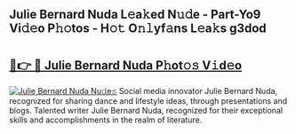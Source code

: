 ## Julie Bernard Nuda L𝚎a𝚔ed N𝚞𝚍e - Part-Yo9 Vi𝚍𝚎o P𝚑𝚘tos - H𝚘𝚝 O𝚗𝚕yf𝚊ns L𝚎a𝚔s g3dod

# <h2><a href="http://kf2oi0y.oniu.top/?m=Julie+Bernard+Nuda">🔗👉 🔴 Julie Bernard Nuda P𝚑ot𝚘𝚜 V𝚒d𝚎o</a></h2>

[![Julie Bernard Nuda Nu𝚍e𝚜](https://i.imgur.com/0qMVB7G.gif)](http://kf2oi0y.oniu.top/?m=Julie+Bernard+Nuda)
Social media innovator Julie Bernard Nuda, recognized for sharing dance and lifestyle ideas, through presentations and blogs. Talented writer Julie Bernard Nuda, recognized for their exceptional skills and accomplishments in the realm of literature.  
